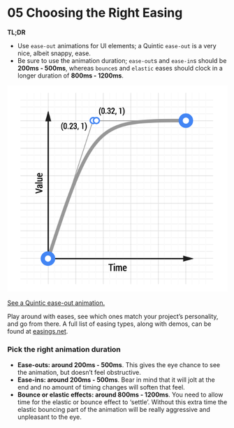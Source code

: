 # 05 Choosing the Right Easing

**TL;DR**

- Use `ease-out` animations for UI elements; a Quintic `ease-out` is a very nice, albeit snappy, ease.
- Be sure to use the animation duration; `ease-out`s and `ease-in`s should be **200ms - 500ms**, whereas `bounce`s and `elastic` eases should clock in a longer duration of **800ms - 1200ms**.

![A Quintic ease-out animation curve](imgs/quintic-ease-out-markers.png)

[See a Quintic ease-out animation.](samples/box-move-quintic-ease-out.html)

Play around with eases, see which ones match your project’s personality, and go from there. A full list of easing types, along with demos, can be found at [easings.net](http://easings.net/).

### Pick the right animation duration

- **Ease-outs: around 200ms - 500ms**. This gives the eye chance to see the animation, but doesn’t feel obstructive.
- **Ease-ins: around 200ms - 500ms**. Bear in mind that it will jolt at the end and no amount of timing changes will soften that feel.
- **Bounce or elastic effects: around 800ms - 1200ms**. You need to allow time for the elastic or bounce effect to ‘settle’. Without this extra time the elastic bouncing part of the animation will be really aggressive and unpleasant to the eye.
